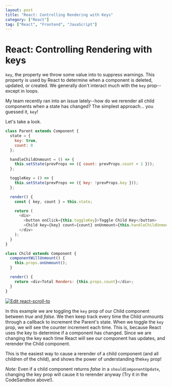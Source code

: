 ```yaml
---
layout: post
title: "React: Controlling Rendering with Keys"
category: ["React"]
tag: ["React", "Frontend", "JavaScript"]
---
```


# React: Controlling Rendering with keys

`key`, the property we throw some value into to suppress warnings. This property is used by React to determine when a component is deleted, updated, or created. We generally don't interact much with the `key` prop--except in loops.

My team recently ran into an issue lately--how do we rerender all child components when a state has changed? The simplest approach... you guessed it, `key`!

Let's take a look.

```js
class Parent extends Component {
  state = {
    key: true,
    count: 0
  };

  handleChildUnmount = () => {
    this.setState(prevProps => ({ count: prevProps.count + 1 }));
  };

  toggleKey = () => {
    this.setState(prevProps => ({ key: !prevProps.key }));
  };

  render() {
    const { key, count } = this.state;

    return (
      <div>
        <button onClick={this.toggleKey}>Toggle Child Key</button>
        <Child key={key} count={count} onUnmount={this.handleChildUnmount} />
      </div>
    );
  }
}

class Child extends Component {
  componentWillUnmount() {
    this.props.onUnmount();
  }

  render() {
    return <div>Total Renders: {this.props.count}</div>;
  }
}
```

[![Edit react-scroll-to](https://codesandbox.io/static/img/play-codesandbox.svg)](https://codesandbox.io/s/48zl4zoyv0)

In this example we are toggling the `key` prop of our Child component between _true_ and _false_. We then keep track every time the Child unmounts through a callback to increment the Parent's state. When we toggle the `key` prop, we will see the counter increment each time. This is, because React uses the key to determine if a component has changed. Since we are changing the key each time React will see our component has updates, and rerender the Child component.

This is the easiest way to cause a rerender of a child component (and all children of the child), and shows the power of understanding the`key` prop!

_Note:_ Even if a child component returns _false_ in a `shouldComponentUpdate`, changing the key prop will cause it to rerender anyway (Try it in the CodeSandbox above!).

